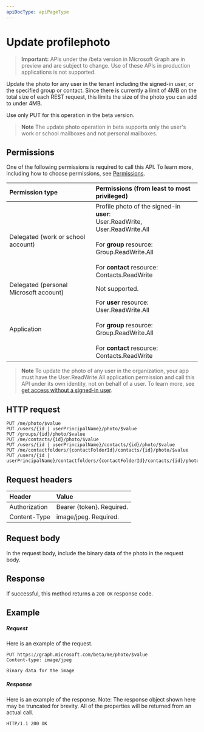 ```yaml
---
apiDocType: apiPageType
---
```

# Update profilephoto

> **Important:** APIs under the /beta version in Microsoft Graph are in preview and are subject to change. Use of these APIs in production applications is not supported.

Update the photo for any user in the tenant including the signed-in user, or the specified group or contact. Since there
is currently a limit of 4MB on the total size of each REST request, this limits the size of the photo
you can add to under 4MB.

Use only PUT for this operation in the beta version.

> **Note** The update photo operation in beta supports only the user's work or school mailboxes and not personal mailboxes.

## Permissions
One of the following permissions is required to call this API. To learn more, including how to choose permissions, see [Permissions](../../../concepts/permissions_reference.md).

|Permission type      | Permissions (from least to most privileged)              |
|:--------------------|:---------------------------------------------------------|
|Delegated (work or school account)     | Profile photo of the signed-in **user**:<br/>User.ReadWrite, User.ReadWrite.All<br /><br />For **group** resource:<br />Group.ReadWrite.All<br /><br />For **contact** resource:<br />Contacts.ReadWrite |
|Delegated (personal Microsoft account) | Not supported. |
|Application                            | For **user** resource:<br/>User.ReadWrite.All<br /><br />For **group** resource:<br />Group.ReadWrite.All<br /><br />For **contact** resource:<br />Contacts.ReadWrite |

> **Note** To update the photo of any user in the organization, your app must have the User.ReadWrite.All application permission and call this API under its own identity, not on behalf of a user. To learn more, see [get access without a signed-in user](../../../concepts/auth_v2_service.md).

## HTTP request
<!-- { "blockType": "ignored" } -->
```http
PUT /me/photo/$value
PUT /users/{id | userPrincipalName}/photo/$value
PUT /groups/{id}/photo/$value
PUT /me/contacts/{id}/photo/$value
PUT /users/{id | userPrincipalName}/contacts/{id}/photo/$value
PUT /me/contactfolders/{contactFolderId}/contacts/{id}/photo/$value
PUT /users/{id | userPrincipalName}/contactfolders/{contactFolderId}/contacts/{id}/photo/$value
```
## Request headers
| Header       | Value |
|:---------------|:--------|
| Authorization  | Bearer {token}. Required.  |
| Content-Type  | image/jpeg. Required.  |

## Request body
In the request body, include the binary data of the photo in the request body.

## Response

If successful, this method returns a `200 OK` response code.
## Example
##### Request
Here is an example of the request.
<!-- {
  "blockType": "request",
  "name": "update_profilephoto"
}-->
```http
PUT https://graph.microsoft.com/beta/me/photo/$value
Content-type: image/jpeg

Binary data for the image

```
##### Response
Here is an example of the response. Note: The response object shown here may be truncated for brevity. All of the properties will be returned from an actual call.
<!-- {
  "blockType": "response",
  "truncated": true,
  "@odata.type": "microsoft.graph.profilePhoto"
} -->
```http
HTTP/1.1 200 OK
```

<!-- uuid: 8fcb5dbc-d5aa-4681-8e31-b001d5168d79
2015-10-25 14:57:30 UTC -->
<!-- {
  "type": "#page.annotation",
  "description": "Update profilephoto",
  "keywords": "",
  "section": "documentation",
  "tocPath": ""
}-->

